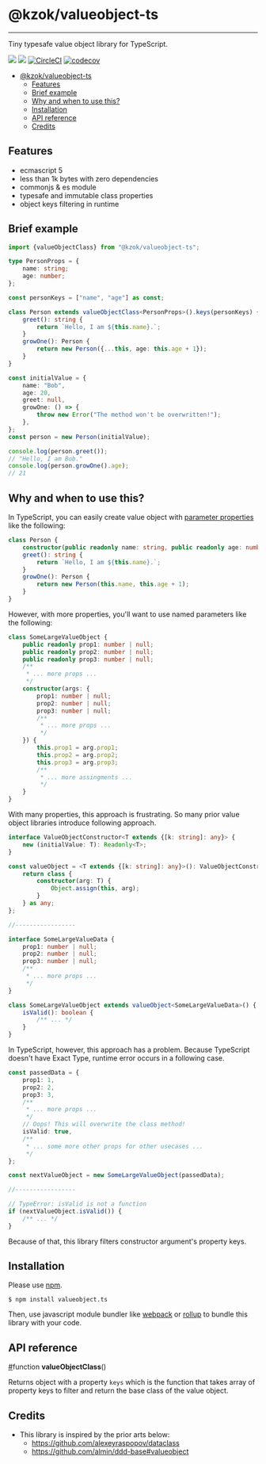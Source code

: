 # @kzok/valueobject-ts

---

Tiny typesafe value object library for TypeScript.

[![](https://img.shields.io/npm/v/@kzok/valueobject-ts.svg)](https://www.npmjs.com/package/@kzok/valueobject-ts) [![](https://img.shields.io/david/kzok/valueobject.ts.svg)](https://david-dm.org/kzok/valueobject.ts) [![CircleCI](https://circleci.com/gh/kzok/valueobject.ts/tree/master.svg?style=shield)](https://circleci.com/gh/kzok/valueobject.ts/tree/master) [![codecov](https://codecov.io/gh/kzok/valueobject.ts/branch/master/graph/badge.svg)](https://codecov.io/gh/kzok/valueobject.ts)

<!-- TOC -->

-   [@kzok/valueobject-ts](#kzokvalueobject-ts)
    -   [Features](#features)
    -   [Brief example](#brief-example)
    -   [Why and when to use this?](#why-and-when-to-use-this)
    -   [Installation](#installation)
    -   [API reference](#api-reference)
    -   [Credits](#credits)

<!-- /TOC -->

## Features

-   ecmascript 5
-   less than 1k bytes with zero dependencies
-   commonjs & es module
-   typesafe and immutable class properties
-   object keys filtering in runtime

## Brief example

```typescript
import {valueObjectClass} from "@kzok/valueobject-ts";

type PersonProps = {
    name: string;
    age: number;
};

const personKeys = ["name", "age"] as const;

class Person extends valueObjectClass<PersonProps>().keys(personKeys) {
    greet(): string {
        return `Hello, I am ${this.name}.`;
    }
    growOne(): Person {
        return new Person({...this, age: this.age + 1});
    }
}

const initialValue = {
    name: "Bob",
    age: 20,
    greet: null,
    growOne: () => {
        throw new Error("The method won't be overwritten!");
    },
};
const person = new Person(initialValue);

console.log(person.greet());
// "Hello, I am Bob."
console.log(person.growOne().age);
// 21
```

## Why and when to use this?

In TypeScript, you can easily create value object with [parameter properties](https://www.typescriptlang.org/docs/handbook/classes.html#parameter-properties) like the following:

```typescript
class Person {
    constructor(public readonly name: string, public readonly age: number) {}
    greet(): string {
        return `Hello, I am ${this.name}.`;
    }
    growOne(): Person {
        return new Person(this.name, this.age + 1);
    }
}
```

However, with more properties, you'll want to use named parameters like the following:

```typescript
class SomeLargeValueObject {
    public readonly prop1: number | null;
    public readonly prop2: number | null;
    public readonly prop3: number | null;
    /**
     * ... more props ...
     */
    constructor(args: {
        prop1: number | null;
        prop2: number | null;
        prop3: number | null;
        /**
         * ... more props ...
         */
    }) {
        this.prop1 = arg.prop1;
        this.prop2 = arg.prop2;
        this.prop3 = arg.prop3;
        /**
         * ... more assingments ...
         */
    }
}
```

With many properties, this approach is frustrating.
So many prior value object libraries introduce following approach.

```typescript
interface ValueObjectConstructor<T extends {[k: string]: any}> {
    new (initialValue: T): Readonly<T>;
}

const valueObject = <T extends {[k: string]: any}>(): ValueObjectConstructor<T> => {
    return class {
        constructor(arg: T) {
            Object.assign(this, arg);
        }
    } as any;
};

//-----------------

interface SomeLargeValueData {
    prop1: number | null;
    prop2: number | null;
    prop3: number | null;
    /**
     * ... more props ...
     */
}

class SomeLargeValueObject extends valueObject<SomeLargeValueData>() {
    isValid(): boolean {
        /** ... */
    }
}
```

In TypeScript, however, this approach has a problem.
Because TypeScript doesn't have Exact Type, runtime error occurs in a following case.

```TypeScript
const passedData = {
    prop1: 1,
    prop2: 2,
    prop3: 3,
    /**
     * ... more props ...
     */
    // Oops! This will overwrite the class method!
    isValid: true,
    /**
     * ... some more other props for other usecases ...
     */
};

const nextValueObject = new SomeLargeValueObject(passedData);

//-----------------

// TypeError: isValid is not a function
if (nextValueObject.isValid()) {
    /** ... */
}

```

Because of that, this library filters constructor argument's property keys.

## Installation

Please use [npm](https://www.npmjs.com/).

```
$ npm install valueobject.ts
```

Then, use javascript module bundler like [webpack](https://webpack.js.org/) or [rollup](https://rollupjs.org/guide/en) to bundle this library with your code.

## API reference

<a name="api-value-object-class" href="#api-value-object-class">#</a>function **valueObjectClass**()

Returns object with a property `keys` which is the function that takes array of property keys to filter and return the base class of the value object.

## Credits

-   This library is inspired by the prior arts below:
    -   https://github.com/alexeyraspopov/dataclass
    -   https://github.com/almin/ddd-base#valueobject
